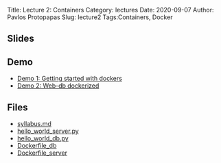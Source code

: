 Title: Lecture 2: Containers
Category: lectures
Date: 2020-09-07
Author: Pavlos Protopapas 
Slug: lecture2
Tags:Containers, Docker

## Slides

<!-- - [Lecture 2: Virtual Environments, Virtual Machines, and Containers | PDF]({attach}presentation/lecture2.pdf) 
- [Lecture 2: Virtual Environments, Virtual Machines, and Containers | PPTX]({attach}presentation/lecture2.pptx)
--> 
## Demo 
- [Demo 1: Getting started with dockers]({filename}demos/lec2_demo_getstart.ipynb) 
- [Demo 2: Web-db dockerized]({filename}demos/lec2_demo_webdb.ipynb)

## Files 
- [syllabus.md]({attach}demos/syllabus.txt)
- [hello_world_server.py]({attach}demos/hello_world_server.py)
- [hello_world_db.py]({attach}demos/hello_world_server.py)
- [Dockerfile_db]({attach}demos/Dockerfile_db)
- [Dockerfile_server]({attach}demos/Dockerfile_server)



